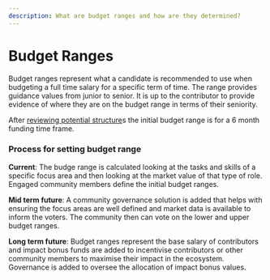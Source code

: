 ```yaml
---
description: What are budget ranges and how are they determined?
---
```


# Budget Ranges

Budget ranges represent what a candidate is recommended to use when budgeting a full time salary for a specific term of time. The range provides guidance values from junior to senior. It is up to the contributor to provide evidence of where they are on the budget range in terms of their seniority.



After [reviewing potential structure](../../contributor-analysis/contributor-structure.md)s the initial budget range is for a 6 month funding time frame.



### Process for setting budget range

**Current**: The budge range is calculated looking at the tasks and skills of a specific focus area and then looking at the market value of that type of role. Engaged community members define the initial budget ranges.

**Mid term future**: A community governance solution is added that helps with ensuring the focus areas are well defined and market data is available to inform the voters. The community then can vote on the lower and upper budget ranges.

**Long term future**: Budget ranges represent the base salary of contributors and impact bonus funds are added to incentivise contributors or other community members to maximise their impact in the ecosystem. Governance is added to oversee the allocation of impact bonus values.&#x20;

